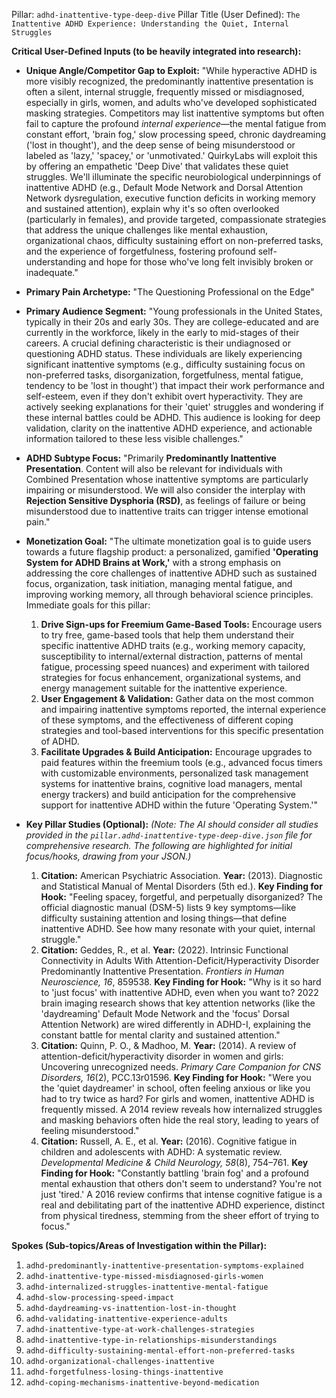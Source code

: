 Pillar: `adhd-inattentive-type-deep-dive`
Pillar Title (User Defined): `The Inattentive ADHD Experience: Understanding the Quiet, Internal Struggles`

**Critical User-Defined Inputs (to be heavily integrated into research):**

* **Unique Angle/Competitor Gap to Exploit:**
    "While hyperactive ADHD is more visibly recognized, the predominantly inattentive presentation is often a silent, internal struggle, frequently missed or misdiagnosed, especially in girls, women, and adults who've developed sophisticated masking strategies. Competitors may list inattentive symptoms but often fail to capture the profound *internal experience*—the mental fatigue from constant effort, 'brain fog,' slow processing speed, chronic daydreaming ('lost in thought'), and the deep sense of being misunderstood or labeled as 'lazy,' 'spacey,' or 'unmotivated.' QuirkyLabs will exploit this by offering an empathetic 'Deep Dive' that validates these quiet struggles. We'll illuminate the specific neurobiological underpinnings of inattentive ADHD (e.g., Default Mode Network and Dorsal Attention Network dysregulation, executive function deficits in working memory and sustained attention), explain why it's so often overlooked (particularly in females), and provide targeted, compassionate strategies that address the unique challenges like mental exhaustion, organizational chaos, difficulty sustaining effort on non-preferred tasks, and the experience of forgetfulness, fostering profound self-understanding and hope for those who've long felt invisibly broken or inadequate."

* **Primary Pain Archetype:** "The Questioning Professional on the Edge"

* **Primary Audience Segment:** "Young professionals in the United States, typically in their 20s and early 30s. They are college-educated and are currently in the workforce, likely in the early to mid-stages of their careers. A crucial defining characteristic is their undiagnosed or questioning ADHD status. These individuals are likely experiencing significant inattentive symptoms (e.g., difficulty sustaining focus on non-preferred tasks, disorganization, forgetfulness, mental fatigue, tendency to be 'lost in thought') that impact their work performance and self-esteem, even if they don't exhibit overt hyperactivity. They are actively seeking explanations for their 'quiet' struggles and wondering if these internal battles could be ADHD. This audience is looking for deep validation, clarity on the inattentive ADHD experience, and actionable information tailored to these less visible challenges."

* **ADHD Subtype Focus:** "Primarily **Predominantly Inattentive Presentation**. Content will also be relevant for individuals with Combined Presentation whose inattentive symptoms are particularly impairing or misunderstood. We will also consider the interplay with **Rejection Sensitive Dysphoria (RSD)**, as feelings of failure or being misunderstood due to inattentive traits can trigger intense emotional pain."

* **Monetization Goal:**
    "The ultimate monetization goal is to guide users towards a future flagship product: a personalized, gamified **'Operating System for ADHD Brains at Work,'** with a strong emphasis on addressing the core challenges of inattentive ADHD such as sustained focus, organization, task initiation, managing mental fatigue, and improving working memory, all through behavioral science principles.
    Immediate goals for this pillar:
    1.  **Drive Sign-ups for Freemium Game-Based Tools:** Encourage users to try free, game-based tools that help them understand their specific inattentive ADHD traits (e.g., working memory capacity, susceptibility to internal/external distraction, patterns of mental fatigue, processing speed nuances) and experiment with tailored strategies for focus enhancement, organizational systems, and energy management suitable for the inattentive experience.
    2.  **User Engagement & Validation:** Gather data on the most common and impairing inattentive symptoms reported, the internal experience of these symptoms, and the effectiveness of different coping strategies and tool-based interventions for this specific presentation of ADHD.
    3.  **Facilitate Upgrades & Build Anticipation:** Encourage upgrades to paid features within the freemium tools (e.g., advanced focus timers with customizable environments, personalized task management systems for inattentive brains, cognitive load managers, mental energy trackers) and build anticipation for the comprehensive support for inattentive ADHD within the future 'Operating System.'"

* **Key Pillar Studies (Optional):**
    *(Note: The AI should consider all studies provided in the `pillar.adhd-inattentive-type-deep-dive.json` file for comprehensive research. The following are highlighted for initial focus/hooks, drawing from your JSON.)*
    1.  **Citation:** American Psychiatric Association. **Year:** (2013). Diagnostic and Statistical Manual of Mental Disorders (5th ed.). **Key Finding for Hook:** "Feeling spacey, forgetful, and perpetually disorganized? The official diagnostic manual (DSM-5) lists 9 key symptoms—like difficulty sustaining attention and losing things—that define inattentive ADHD. See how many resonate with your quiet, internal struggle."
    2.  **Citation:** Geddes, R., et al. **Year:** (2022). Intrinsic Functional Connectivity in Adults With Attention-Deficit/Hyperactivity Disorder Predominantly Inattentive Presentation. *Frontiers in Human Neuroscience, 16*, 859538. **Key Finding for Hook:** "Why is it so hard to 'just focus' with inattentive ADHD, even when you want to? 2022 brain imaging research shows that key attention networks (like the 'daydreaming' Default Mode Network and the 'focus' Dorsal Attention Network) are wired differently in ADHD-I, explaining the constant battle for mental clarity and sustained attention."
    3.  **Citation:** Quinn, P. O., & Madhoo, M. **Year:** (2014). A review of attention-deficit/hyperactivity disorder in women and girls: Uncovering unrecognized needs. *Primary Care Companion for CNS Disorders, 16*(2), PCC.13r01596. **Key Finding for Hook:** "Were you the 'quiet daydreamer' in school, often feeling anxious or like you had to try twice as hard? For girls and women, inattentive ADHD is frequently missed. A 2014 review reveals how internalized struggles and masking behaviors often hide the real story, leading to years of feeling misunderstood."
    4.  **Citation:** Russell, A. E., et al. **Year:** (2016). Cognitive fatigue in children and adolescents with ADHD: A systematic review. *Developmental Medicine & Child Neurology, 58*(8), 754–761. **Key Finding for Hook:** "Constantly battling 'brain fog' and a profound mental exhaustion that others don't seem to understand? You're not just 'tired.' A 2016 review confirms that intense cognitive fatigue is a real and debilitating part of the inattentive ADHD experience, distinct from physical tiredness, stemming from the sheer effort of trying to focus."

**Spokes (Sub-topics/Areas of Investigation within the Pillar):**

1.  `adhd-predominantly-inattentive-presentation-symptoms-explained`
2.  `adhd-inattentive-type-missed-misdiagnosed-girls-women`
3.  `adhd-internalized-struggles-inattentive-mental-fatigue`
4.  `adhd-slow-processing-speed-impact`
5.  `adhd-daydreaming-vs-inattention-lost-in-thought`
6.  `adhd-validating-inattentive-experience-adults`
7.  `adhd-inattentive-type-at-work-challenges-strategies`
8.  `adhd-inattentive-type-in-relationships-misunderstandings`
9.  `adhd-difficulty-sustaining-mental-effort-non-preferred-tasks`
10. `adhd-organizational-challenges-inattentive`
11. `adhd-forgetfulness-losing-things-inattentive`
12. `adhd-coping-mechanisms-inattentive-beyond-medication`